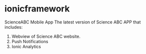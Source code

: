 # ionicframework
ScienceABC Mobile App
The latest version of Science ABC APP that includes:

1) Webview of Science ABC website.
2) Push Notifications
3) Ionic Analytics
